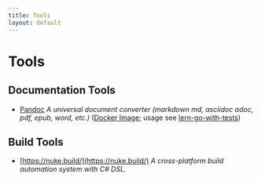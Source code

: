 ```yaml
---
title: Tools
layout: default
---
```


# Tools

## Documentation Tools

* [Pandoc](https://pandoc.org/) *A universal document converter (markdown md, asciidoc adoc, pdf, epub, word, etc.)* ([Docker Image](https://hub.docker.com/r/jagregory/pandoc); usage see [lern-go-with-tests](https://github.com/quii/learn-go-with-tests/blob/main/build.books.sh))

## Build Tools

* [https://nuke.build/](https://nuke.build/) *A cross-platform build automation system with C# DSL.*
